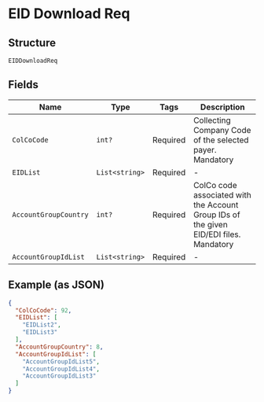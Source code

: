 
# EID Download Req

## Structure

`EIDDownloadReq`

## Fields

| Name | Type | Tags | Description |
|  --- | --- | --- | --- |
| `ColCoCode` | `int?` | Required | Collecting Company Code of the selected payer.<br>Mandatory |
| `EIDList` | `List<string>` | Required | - |
| `AccountGroupCountry` | `int?` | Required | ColCo code associated with the Account Group IDs of the given EID/EDI files.<br>Mandatory |
| `AccountGroupIdList` | `List<string>` | Required | - |

## Example (as JSON)

```json
{
  "ColCoCode": 92,
  "EIDList": [
    "EIDList2",
    "EIDList3"
  ],
  "AccountGroupCountry": 8,
  "AccountGroupIdList": [
    "AccountGroupIdList5",
    "AccountGroupIdList4",
    "AccountGroupIdList3"
  ]
}
```

